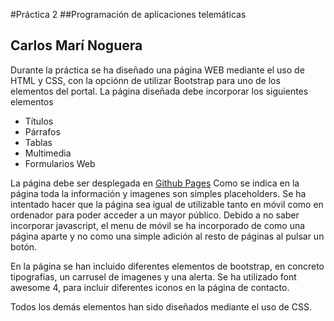 #Práctica 2
##Programación de aplicaciones telemáticas
## Carlos Marí Noguera

Durante la práctica se ha diseñado una página WEB mediante el uso de HTML y CSS, con la opciónn de utilizar Bootstrap para uno de los elementos del portal.
La página diseñada debe incorporar los siguientes elementos
- Títulos
- Párrafos
- Tablas
- Multimedia
- Formularios Web

La página debe ser desplegada en [Github Pages](https://carlosmari.github.io/202009279-GITT-PAT-practica2/index.html) 
Como se indica en la página toda la información y imagenes son simples placeholders.
Se ha intentado hacer que la página sea igual de utilizable tanto en móvil como en ordenador para poder acceder a un mayor público. 
Debido a no saber incorporar javascript, el menu de móvil se ha incorporado de como una página aparte y no como una simple adición al resto de páginas al pulsar un botón.

En la página se han incluido diferentes elementos de bootstrap, en concreto tipografías, un carrusel de imagenes y una alerta. 
Se ha utilizado font awesome 4, para incluir diferentes iconos en la página de contacto.

Todos los demás elementos han sido diseñados mediante el uso de CSS.
